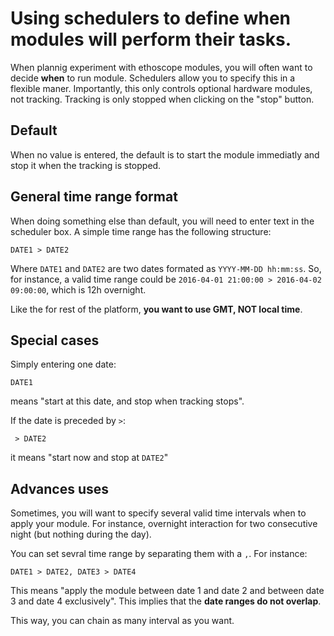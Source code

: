 Using schedulers to define when modules will perform their tasks.
=================================================================


When plannig experiment with ethoscope modules, you will often want to decide **when** to run module.
Schedulers allow you to specify this in a flexible maner.
Importantly, this only controls optional hardware modules, not tracking. 
Tracking is only stopped when clicking on the "stop" button.

Default
--------------
When no value is entered, the default is to start the module immediatly and stop it when the tracking is stopped.


General time range format
-----------------------------
When doing something else than default, you will need to enter text in the scheduler box.
A simple time range has the following structure:
```
DATE1 > DATE2
```
Where `DATE1` and `DATE2` are two dates formated as `YYYY-MM-DD hh:mm:ss`.
So, for instance, a valid time range could be `2016-04-01 21:00:00 > 2016-04-02 09:00:00`, which is 12h overnight.

Like the for rest of the platform, **you want to use GMT, NOT local time**.

Special cases
--------------
Simply entering one date:

```
DATE1
```
means "start at this date, and stop when tracking stops".

If the date is preceded by `>`:

```
 > DATE2
```
it means "start now and stop at `DATE2`"

Advances uses
------------------

Sometimes, you will want to specify several valid time intervals when to apply your module.
For instance, overnight interaction for two consecutive night (but nothing during the day).

You can set sevral time range by separating them with a `,`. 
For instance:
```
DATE1 > DATE2, DATE3 > DATE4
```

This means "apply the module between date 1 and date 2 and between date 3 and date 4 exclusively".
This implies that the **date ranges do not overlap**.

This way, you can chain as many interval as you want.

